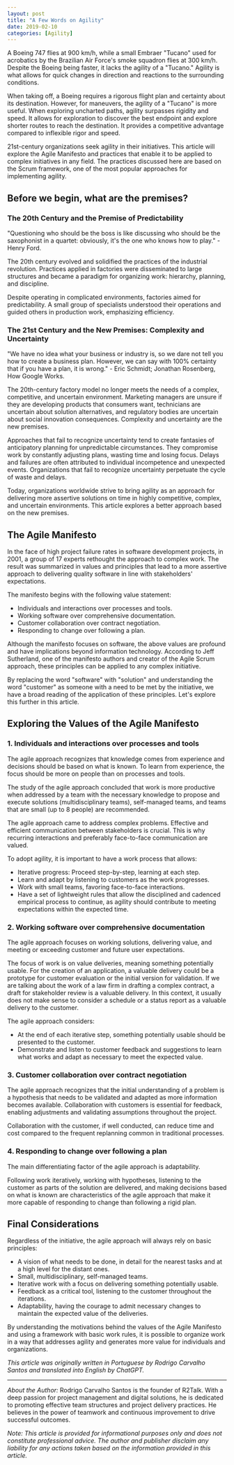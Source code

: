```yaml
---
layout: post
title: "A Few Words on Agility"
date: 2019-02-10
categories: [Agility]
---
```


A Boeing 747 flies at 900 km/h, while a small Embraer "Tucano" used for acrobatics by the Brazilian Air Force's smoke squadron flies at 300 km/h. Despite the Boeing being faster, it lacks the agility of a "Tucano." Agility is what allows for quick changes in direction and reactions to the surrounding conditions.

When taking off, a Boeing requires a rigorous flight plan and certainty about its destination. However, for maneuvers, the agility of a "Tucano" is more useful. When exploring uncharted paths, agility surpasses rigidity and speed. It allows for exploration to discover the best endpoint and explore shorter routes to reach the destination. It provides a competitive advantage compared to inflexible rigor and speed.

21st-century organizations seek agility in their initiatives. This article will explore the Agile Manifesto and practices that enable it to be applied to complex initiatives in any field. The practices discussed here are based on the Scrum framework, one of the most popular approaches for implementing agility.

## Before we begin, what are the premises?

### The 20th Century and the Premise of Predictability

"Questioning who should be the boss is like discussing who should be the saxophonist in a quartet: obviously, it's the one who knows how to play." - Henry Ford.

The 20th century evolved and solidified the practices of the industrial revolution. Practices applied in factories were disseminated to large structures and became a paradigm for organizing work: hierarchy, planning, and discipline.

Despite operating in complicated environments, factories aimed for predictability. A small group of specialists understood their operations and guided others in production work, emphasizing efficiency.

### The 21st Century and the New Premises: Complexity and Uncertainty

"We have no idea what your business or industry is, so we dare not tell you how to create a business plan. However, we can say with 100% certainty that if you have a plan, it is wrong." - Eric Schmidt; Jonathan Rosenberg, How Google Works.

The 20th-century factory model no longer meets the needs of a complex, competitive, and uncertain environment. Marketing managers are unsure if they are developing products that consumers want, technicians are uncertain about solution alternatives, and regulatory bodies are uncertain about social innovation consequences. Complexity and uncertainty are the new premises.

Approaches that fail to recognize uncertainty tend to create fantasies of anticipatory planning for unpredictable circumstances. They compromise work by constantly adjusting plans, wasting time and losing focus. Delays and failures are often attributed to individual incompetence and unexpected events. Organizations that fail to recognize uncertainty perpetuate the cycle of waste and delays.

Today, organizations worldwide strive to bring agility as an approach for delivering more assertive solutions on time in highly competitive, complex, and uncertain environments. This article explores a better approach based on the new premises.

## The Agile Manifesto

In the face of high project failure rates in software development projects, in 2001, a group of 17 experts rethought the approach to complex work. The result was summarized in values and principles that lead to a more assertive approach to delivering quality software in line with stakeholders' expectations.

The manifesto begins with the following value statement:

- Individuals and interactions over processes and tools.
- Working software over comprehensive documentation.
- Customer collaboration over contract negotiation.
- Responding to change over following a plan.

Although the manifesto focuses on software, the above values are profound and have implications beyond information technology. According to Jeff Sutherland, one of the manifesto authors and creator of the Agile Scrum approach, these principles can be applied to any complex initiative.

By replacing the word "software" with "solution" and understanding the word "customer" as someone with a need to be met by the initiative, we have a broad reading of the application of these principles. Let's explore this further in this article.

## Exploring the Values of the Agile Manifesto

### 1. Individuals and interactions over processes and tools

The agile approach recognizes that knowledge comes from experience and decisions should be based on what is known. To learn from experience, the focus should be more on people than on processes and tools.

The study of the agile approach concluded that work is more productive when addressed by a team with the necessary knowledge to propose and execute solutions (multidisciplinary teams), self-managed teams, and teams that are small (up to 8 people) are recommended.

The agile approach came to address complex problems. Effective and efficient communication between stakeholders is crucial. This is why recurring interactions and preferably face-to-face communication are valued.

To adopt agility, it is important to have a work process that allows:

- Iterative progress: Proceed step-by-step, learning at each step.
- Learn and adapt by listening to customers as the work progresses.
- Work with small teams, favoring face-to-face interactions.
- Have a set of lightweight rules that allow the disciplined and cadenced empirical process to continue, as agility should contribute to meeting expectations within the expected time.

### 2. Working software over comprehensive documentation

The agile approach focuses on working solutions, delivering value, and meeting or exceeding customer and future user expectations.

The focus of work is on value deliveries, meaning something potentially usable. For the creation of an application, a valuable delivery could be a prototype for customer evaluation or the initial version for validation. If we are talking about the work of a law firm in drafting a complex contract, a draft for stakeholder review is a valuable delivery. In this context, it usually does not make sense to consider a schedule or a status report as a valuable delivery to the customer.

The agile approach considers:

- At the end of each iterative step, something potentially usable should be presented to the customer.
- Demonstrate and listen to customer feedback and suggestions to learn what works and adapt as necessary to meet the expected value.

### 3. Customer collaboration over contract negotiation

The agile approach recognizes that the initial understanding of a problem is a hypothesis that needs to be validated and adapted as more information becomes available. Collaboration with customers is essential for feedback, enabling adjustments and validating assumptions throughout the project.

Collaboration with the customer, if well conducted, can reduce time and cost compared to the frequent replanning common in traditional processes.

### 4. Responding to change over following a plan

The main differentiating factor of the agile approach is adaptability.

Following work iteratively, working with hypotheses, listening to the customer as parts of the solution are delivered, and making decisions based on what is known are characteristics of the agile approach that make it more capable of responding to change than following a rigid plan.

## Final Considerations

Regardless of the initiative, the agile approach will always rely on basic principles:

- A vision of what needs to be done, in detail for the nearest tasks and at a high level for the distant ones.
- Small, multidisciplinary, self-managed teams.
- Iterative work with a focus on delivering something potentially usable.
- Feedback as a critical tool, listening to the customer throughout the iterations.
- Adaptability, having the courage to admit necessary changes to maintain the expected value of the deliveries.

By understanding the motivations behind the values of the Agile Manifesto and using a framework with basic work rules, it is possible to organize work in a way that addresses agility and generates more value for individuals and organizations.


*This article was originally written in Portuguese by Rodrigo Carvalho Santos and translated into English by ChatGPT.*

---

*About the Author:*
Rodrigo Carvalho Santos is the founder of R2Talk. With a deep passion for project management and digital solutions, he is dedicated to promoting effective team structures and project delivery practices. He believes in the power of teamwork and continuous improvement to drive successful outcomes.

*Note: This article is provided for informational purposes only and does not constitute professional advice. The author and publisher disclaim any liability for any actions taken based on the information provided in this article.*

